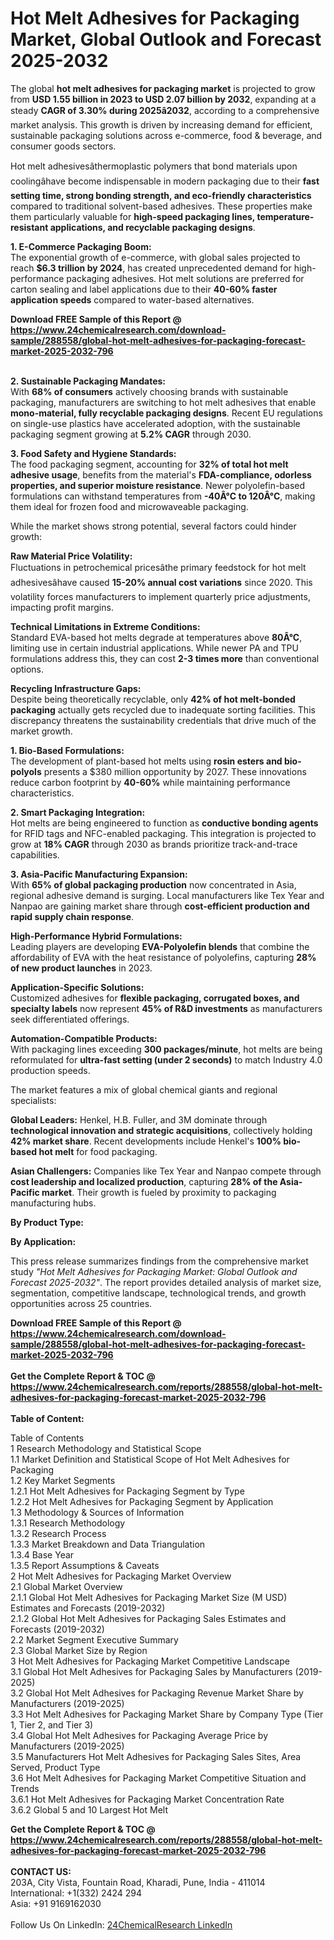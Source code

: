 <h1>Hot Melt Adhesives for Packaging Market, Global Outlook and Forecast 2025-2032</h1><p>The global <strong>hot melt adhesives for packaging market</strong> is projected to grow from <strong>USD 1.55 billion in 2023 to USD 2.07 billion by 2032</strong>, expanding at a steady <strong>CAGR of 3.30% during 2025â2032</strong>, according to a comprehensive market analysis. This growth is driven by increasing demand for efficient, sustainable packaging solutions across e-commerce, food &amp; beverage, and consumer goods sectors.</p><p>Hot melt adhesivesâthermoplastic polymers that bond materials upon coolingâhave become indispensable in modern packaging due to their <strong>fast setting time, strong bonding strength, and eco-friendly characteristics</strong> compared to traditional solvent-based adhesives. These properties make them particularly valuable for <strong>high-speed packaging lines, temperature-resistant applications, and recyclable packaging designs</strong>.</p><p><strong>1. E-Commerce Packaging Boom:</strong><br>
The exponential growth of e-commerce, with global sales projected to reach <strong>$6.3 trillion by 2024</strong>, has created unprecedented demand for high-performance packaging adhesives. Hot melt solutions are preferred for carton sealing and label applications due to their <strong>40-60% faster application speeds</strong> compared to water-based alternatives.</p><div><b>Download FREE Sample of this Report @ 
            <a href="https://www.24chemicalresearch.com/download-sample/288558/global-hot-melt-adhesives-for-packaging-forecast-market-2025-2032-796">
            https://www.24chemicalresearch.com/download-sample/288558/global-hot-melt-adhesives-for-packaging-forecast-market-2025-2032-796</a></b></div><br><p><strong>2. Sustainable Packaging Mandates:</strong><br>
With <strong>68% of consumers</strong> actively choosing brands with sustainable packaging, manufacturers are switching to hot melt adhesives that enable <strong>mono-material, fully recyclable packaging designs</strong>. Recent EU regulations on single-use plastics have accelerated adoption, with the sustainable packaging segment growing at <strong>5.2% CAGR</strong> through 2030.</p><p><strong>3. Food Safety and Hygiene Standards:</strong><br>
The food packaging segment, accounting for <strong>32% of total hot melt adhesive usage</strong>, benefits from the material's <strong>FDA-compliance, odorless properties, and superior moisture resistance</strong>. Newer polyolefin-based formulations can withstand temperatures from <strong>-40Â°C to 120Â°C</strong>, making them ideal for frozen food and microwaveable packaging.</p><p>While the market shows strong potential, several factors could hinder growth:</p><p><strong>Raw Material Price Volatility:</strong><br>
    Fluctuations in petrochemical pricesâthe primary feedstock for hot melt adhesivesâhave caused <strong>15-20% annual cost variations</strong> since 2020. This volatility forces manufacturers to implement quarterly price adjustments, impacting profit margins.</p><p><strong>Technical Limitations in Extreme Conditions:</strong><br>
    Standard EVA-based hot melts degrade at temperatures above <strong>80Â°C</strong>, limiting use in certain industrial applications. While newer PA and TPU formulations address this, they can cost <strong>2-3 times more</strong> than conventional options.</p><p><strong>Recycling Infrastructure Gaps:</strong><br>
    Despite being theoretically recyclable, only <strong>42% of hot melt-bonded packaging</strong> actually gets recycled due to inadequate sorting facilities. This discrepancy threatens the sustainability credentials that drive much of the market growth.</p><p><strong>1. Bio-Based Formulations:</strong><br>
The development of plant-based hot melts using <strong>rosin esters and bio-polyols</strong> presents a $380 million opportunity by 2027. These innovations reduce carbon footprint by <strong>40-60%</strong> while maintaining performance characteristics.</p><p><strong>2. Smart Packaging Integration:</strong><br>
Hot melts are being engineered to function as <strong>conductive bonding agents</strong> for RFID tags and NFC-enabled packaging. This integration is projected to grow at <strong>18% CAGR</strong> through 2030 as brands prioritize track-and-trace capabilities.</p><p><strong>3. Asia-Pacific Manufacturing Expansion:</strong><br>
With <strong>65% of global packaging production</strong> now concentrated in Asia, regional adhesive demand is surging. Local manufacturers like Tex Year and Nanpao are gaining market share through <strong>cost-efficient production and rapid supply chain response</strong>.</p><p><strong>High-Performance Hybrid Formulations:</strong><br>
    Leading players are developing <strong>EVA-Polyolefin blends</strong> that combine the affordability of EVA with the heat resistance of polyolefins, capturing <strong>28% of new product launches</strong> in 2023.</p><p><strong>Application-Specific Solutions:</strong><br>
    Customized adhesives for <strong>flexible packaging, corrugated boxes, and specialty labels</strong> now represent <strong>45% of R&amp;D investments</strong> as manufacturers seek differentiated offerings.</p><p><strong>Automation-Compatible Products:</strong><br>
    With packaging lines exceeding <strong>300 packages/minute</strong>, hot melts are being reformulated for <strong>ultra-fast setting (under 2 seconds)</strong> to match Industry 4.0 production speeds.</p><p>The market features a mix of global chemical giants and regional specialists:</p><p><strong>Global Leaders:</strong> Henkel, H.B. Fuller, and 3M dominate through <strong>technological innovation and strategic acquisitions</strong>, collectively holding <strong>42% market share</strong>. Recent developments include Henkel's <strong>100% bio-based hot melt</strong> for food packaging.</p><p><strong>Asian Challengers:</strong> Companies like Tex Year and Nanpao compete through <strong>cost leadership and localized production</strong>, capturing <strong>28% of the Asia-Pacific market</strong>. Their growth is fueled by proximity to packaging manufacturing hubs.</p><p><strong>By Product Type:</strong></p><p><strong>By Application:</strong></p><p>This press release summarizes findings from the comprehensive market study <em>"Hot Melt Adhesives for Packaging Market: Global Outlook and Forecast 2025-2032"</em>. The report provides detailed analysis of market size, segmentation, competitive landscape, technological trends, and growth opportunities across 25 countries.</p><div><b>Download FREE Sample of this Report @ 
            <a href="https://www.24chemicalresearch.com/download-sample/288558/global-hot-melt-adhesives-for-packaging-forecast-market-2025-2032-796">
            https://www.24chemicalresearch.com/download-sample/288558/global-hot-melt-adhesives-for-packaging-forecast-market-2025-2032-796</a></b></div><br><div><b>Get the Complete Report & TOC @ 
            <a href="https://www.24chemicalresearch.com/reports/288558/global-hot-melt-adhesives-for-packaging-forecast-market-2025-2032-796">
            https://www.24chemicalresearch.com/reports/288558/global-hot-melt-adhesives-for-packaging-forecast-market-2025-2032-796</a></b></div><br>
            <b>Table of Content:</b><p>Table of Contents<br />
1 Research Methodology and Statistical Scope<br />
1.1 Market Definition and Statistical Scope of Hot Melt Adhesives for Packaging<br />
1.2 Key Market Segments<br />
1.2.1 Hot Melt Adhesives for Packaging Segment by Type<br />
1.2.2 Hot Melt Adhesives for Packaging Segment by Application<br />
1.3 Methodology & Sources of Information<br />
1.3.1 Research Methodology<br />
1.3.2 Research Process<br />
1.3.3 Market Breakdown and Data Triangulation<br />
1.3.4 Base Year<br />
1.3.5 Report Assumptions & Caveats<br />
2 Hot Melt Adhesives for Packaging Market Overview<br />
2.1 Global Market Overview<br />
2.1.1 Global Hot Melt Adhesives for Packaging Market Size (M USD) Estimates and Forecasts (2019-2032)<br />
2.1.2 Global Hot Melt Adhesives for Packaging Sales Estimates and Forecasts (2019-2032)<br />
2.2 Market Segment Executive Summary<br />
2.3 Global Market Size by Region<br />
3 Hot Melt Adhesives for Packaging Market Competitive Landscape<br />
3.1 Global Hot Melt Adhesives for Packaging Sales by Manufacturers (2019-2025)<br />
3.2 Global Hot Melt Adhesives for Packaging Revenue Market Share by Manufacturers (2019-2025)<br />
3.3 Hot Melt Adhesives for Packaging Market Share by Company Type (Tier 1, Tier 2, and Tier 3)<br />
3.4 Global Hot Melt Adhesives for Packaging Average Price by Manufacturers (2019-2025)<br />
3.5 Manufacturers Hot Melt Adhesives for Packaging Sales Sites, Area Served, Product Type<br />
3.6 Hot Melt Adhesives for Packaging Market Competitive Situation and Trends<br />
3.6.1 Hot Melt Adhesives for Packaging Market Concentration Rate<br />
3.6.2 Global 5 and 10 Largest Hot Melt </p><div><b>Get the Complete Report & TOC @ 
            <a href="https://www.24chemicalresearch.com/reports/288558/global-hot-melt-adhesives-for-packaging-forecast-market-2025-2032-796">
            https://www.24chemicalresearch.com/reports/288558/global-hot-melt-adhesives-for-packaging-forecast-market-2025-2032-796</a></b></div><br><b>CONTACT US:</b><br>
            203A, City Vista, Fountain Road, Kharadi, Pune, India - 411014<br>
            International: +1(332) 2424 294<br>
            Asia: +91 9169162030 <br><br>
            Follow Us On LinkedIn: <a href="https://www.linkedin.com/company/24chemicalresearch/">24ChemicalResearch LinkedIn</a>